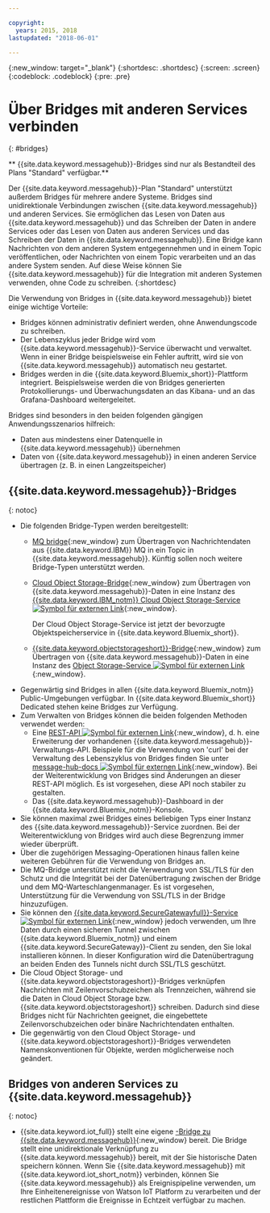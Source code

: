 ```yaml
---

copyright:
  years: 2015, 2018
lastupdated: "2018-06-01"

---
```


{:new_window: target="_blank"}
{:shortdesc: .shortdesc}
{:screen: .screen}
{:codeblock: .codeblock}
{:pre: .pre}

# Über Bridges mit anderen Services verbinden
{: #bridges}

** {{site.data.keyword.messagehub}}-Bridges sind nur als Bestandteil des Plans "Standard" verfügbar.**
<br/>

Der {{site.data.keyword.messagehub}}-Plan "Standard" unterstützt außerdem
Bridges für mehrere andere Systeme. Bridges sind unidirektionale Verbindungen zwischen {{site.data.keyword.messagehub}} und anderen Services. Sie ermöglichen
das Lesen von Daten aus {{site.data.keyword.messagehub}} und das Schreiben der Daten in andere
Services oder das Lesen von Daten aus anderen Services und das Schreiben der Daten in {{site.data.keyword.messagehub}}. Eine Bridge kann Nachrichten von dem anderen System entgegennehmen und in einem Topic veröffentlichen,
oder Nachrichten von einem Topic verarbeiten und an das andere System senden. Auf diese Weise können Sie
{{site.data.keyword.messagehub}} für die Integration mit anderen Systemen verwenden, ohne Code zu
schreiben.
{:shortdesc}

Die Verwendung von Bridges in {{site.data.keyword.messagehub}} bietet einige wichtige Vorteile:  

* Bridges können administrativ definiert werden, ohne Anwendungscode zu schreiben.
* Der Lebenszyklus jeder Bridge wird vom {{site.data.keyword.messagehub}}-Service überwacht und verwaltet. Wenn in einer Bridge beispielsweise ein Fehler auftritt, wird sie von {{site.data.keyword.messagehub}} automatisch neu gestartet.
* Bridges werden in die {{site.data.keyword.Bluemix_short}}-Plattform integriert. Beispielsweise werden die von Bridges generierten Protokollierungs- und Überwachungsdaten an das Kibana- und an das Grafana-Dashboard weitergeleitet.

Bridges sind besonders in den beiden folgenden gängigen Anwendungsszenarios hilfreich:

* Daten aus mindestens einer Datenquelle in {{site.data.keyword.messagehub}} übernehmen
* Daten von {{site.data.keyword.messagehub}} in einen anderen Service übertragen (z. B. in einen Langzeitspeicher)

## {{site.data.keyword.messagehub}}-Bridges
{: notoc}

* Die folgenden Bridge-Typen werden bereitgestellt: 
  - [MQ bridge](/docs/services/EventStreams/eventstreams105.html){:new_window} zum Übertragen von Nachrichtendaten aus {{site.data.keyword.IBM}} MQ in ein Topic in {{site.data.keyword.messagehub}}. Künftig sollen noch weitere Bridge-Typen unterstützt werden.
  - [Cloud Object Storage-Bridge](/docs/services/EventStreams/eventstreams115.html){:new_window} zum Übertragen von {{site.data.keyword.messagehub}}-Daten in eine Instanz des [{{site.data.keyword.IBM_notm}} Cloud Object Storage-Service ![Symbol für externen Link](../../icons/launch-glyph.svg "Symbol für externen Link")](/docs/services/cloud-object-storage/about-cos.html){:new_window}. 
    
    Der Cloud Object Storage-Service ist jetzt der bevorzugte Objektspeicherservice in {{site.data.keyword.Bluemix_short}}. 
  - [{{site.data.keyword.objectstorageshort}}-Bridge](/docs/services/EventStreams/eventstreams089.html){:new_window} zum Übertragen von {{site.data.keyword.messagehub}}-Daten in eine Instanz des [Object Storage-Service ![Symbol für externen Link](../../icons/launch-glyph.svg "Symbol für externen Link")](/docs/services/ObjectStorage/index.html){:new_window}.
* Gegenwärtig sind Bridges in allen {{site.data.keyword.Bluemix_notm}} Public-Umgebungen verfügbar. In {{site.data.keyword.Bluemix_short}} Dedicated stehen keine Bridges zur Verfügung.
* Zum Verwalten von Bridges können die beiden folgenden Methoden verwendet werden:
  - Eine [REST-API ![Symbol für externen Link](../../icons/launch-glyph.svg "Symbol für externen Link")](https://github.com/ibm-messaging/event-streams-docs){:new_window}, d. h. eine Erweiterung der vorhandenen {{site.data.keyword.messagehub}}-Verwaltungs-API. Beispiele für die Verwendung von 'curl' bei der Verwaltung des Lebenszyklus von Bridges finden Sie unter [message-hub-docs ![Symbol für externen Link](../../icons/launch-glyph.svg "Symbol für externen Link")](https://github.com/ibm-messaging/event-streams-docs){:new_window}. Bei der Weiterentwicklung von Bridges sind Änderungen an dieser REST-API möglich. Es ist vorgesehen, diese API noch stabiler zu gestalten.
  - Das {{site.data.keyword.messagehub}}-Dashboard in der {{site.data.keyword.Bluemix_notm}}-Konsole.
* Sie können maximal zwei Bridges eines beliebigen Typs einer Instanz des {{site.data.keyword.messagehub}}-Service zuordnen. Bei der Weiterentwicklung von Bridges wird auch diese Begrenzung immer wieder überprüft.
* Über die zugehörigen Messaging-Operationen hinaus fallen keine weiteren Gebühren für die Verwendung von Bridges an.
* Die MQ-Bridge unterstützt nicht die Verwendung von SSL/TLS für den Schutz und die Integrität bei der Datenübertragung zwischen der Bridge und dem MQ-Warteschlangenmanager. Es ist vorgesehen, Unterstützung für die Verwendung von SSL/TLS in der Bridge hinzuzufügen. 
* Sie können den [{{site.data.keyword.SecureGatewayfull}}-Service ![Symbol für externen Link](../../icons/launch-glyph.svg "Symbol für externen Link")](/docs/services/SecureGateway/secure_gateway.html){:new_window} jedoch verwenden, um Ihre Daten
durch einen sicheren Tunnel zwischen {{site.data.keyword.Bluemix_notm}}
und einem {{site.data.keyword.SecureGateway}}-Client zu senden, den Sie lokal installieren
können. In dieser Konfiguration wird die Datenübertragung an beiden Enden des Tunnels nicht durch
SSL/TLS geschützt.
* Die Cloud Object Storage- und {{site.data.keyword.objectstorageshort}}-Bridges verknüpfen Nachrichten mit Zeilenvorschubzeichen als Trennzeichen, während sie die Daten in Cloud Object Storage bzw. {{site.data.keyword.objectstorageshort}} schreiben. Dadurch sind diese Bridges nicht für Nachrichten geeignet, die eingebettete Zeilenvorschubzeichen oder binäre Nachrichtendaten enthalten.
* Die gegenwärtig von den Cloud Object Storage- und {{site.data.keyword.objectstorageshort}}-Bridges verwendeten Namenskonventionen für Objekte, werden möglicherweise noch geändert.

## Bridges von anderen Services zu {{site.data.keyword.messagehub}}
{: notoc}

* {{site.data.keyword.iot_full}} stellt eine eigene [-Bridge zu {{site.data.keyword.messagehub}}](/docs/services/EventStreams/eventstreams119.html){:new_window} bereit. Die Bridge stellt eine unidirektionale Verknüpfung zu {{site.data.keyword.messagehub}} bereit, mit der Sie historische Daten speichern können. Wenn Sie {{site.data.keyword.messagehub}} mit {{site.data.keyword.iot_short_notm}} verbinden, können Sie {{site.data.keyword.messagehub}} als Ereignispipeline verwenden, um Ihre Einheitenereignisse von Watson IoT Platform zu verarbeiten und der restlichen Plattform die Ereignisse in Echtzeit verfügbar zu machen. 


